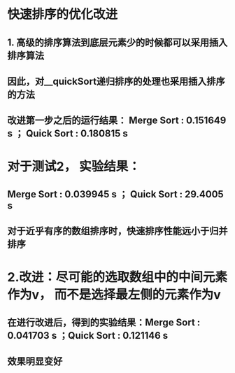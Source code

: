 # 快速排序的优化改进

## 1. 高级的排序算法到底层元素少的时候都可以采用插入排序算法
## 因此，对__quickSort递归排序的处理也采用插入排序的方法
## 改进第一步之后的运行结果：  Merge Sort : 0.151649 s ； Quick Sort : 0.180815 s

# 对于测试2， 实验结果：

##       Merge Sort : 0.039945 s ； Quick Sort : 29.4005 s
##       对于近乎有序的数组排序时，快速排序性能远小于归并排序


# 2.改进：尽可能的选取数组中的中间元素作为v， 而不是选择最左侧的元素作为v
##      在进行改进后，得到的实验结果：Merge Sort : 0.041703 s ；Quick Sort : 0.121146 s
##      效果明显变好
